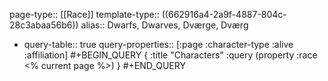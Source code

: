page-type:: [[Race]]
template-type:: ((662916a4-2a9f-4887-804c-28c3abaa56b6))
alias:: Dwarfs, Dwarves, Dværge, Dværg

- query-table:: true
  query-properties:: [:page :character-type :alive :affiliation]
  #+BEGIN_QUERY
  {
  :title "Characters"
  :query (property :race <% current page %>)
  }
  #+END_QUERY